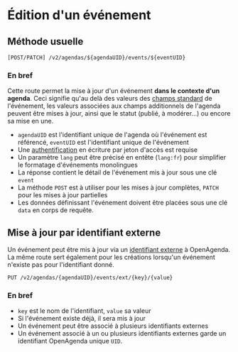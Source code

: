 # Édition d'un événement

## Méthode usuelle[​](#méthode-usuelle "Lien direct vers Méthode usuelle")

```
[POST/PATCH] /v2/agendas/${agendaUID}/events/${eventUID}
```

### En bref[​](#en-bref "Lien direct vers En bref")

Cette route permet la mise à jour d'un événement **dans le contexte d'un agenda**. Ceci signifie qu'au delà des valeurs des [champs standard](https://developers.openagenda.com/evenements/structure.md#champs-standards) de l'événement, les valeurs associées aux champs additionnels de l'agenda peuvent être mises à jour, ainsi que le statut (publié, à modérer...) ou encore sa mise en une.

* `agendaUID` est l'identifiant unique de l'agenda où l'événement est référencé, `eventUID` est l'identifiant unique de l'événement
* Une [authentification](https://developers.openagenda.com/authentification.md) en écriture par jeton d'accès est requise
* Un paramètre `lang` peut être précisé en entête (`lang:fr`) pour simplifier le formatage d'événements monolingues
* La réponse contient le détail de l'événement mis à jour sous une clé `event`
* La méthode `POST` est à utiliser pour les mises à jour complètes, `PATCH` pour les mises à jour partielles
* Les données définissant l'événement doivent être placées sous une clé `data` en corps de requête.

## Mise à jour par identifiant externe[​](#mise-à-jour-par-identifiant-externe "Lien direct vers Mise à jour par identifiant externe")

Un événement peut être mis à jour via un [identifiant externe](https://developers.openagenda.com/evenements/structure.md#identifiants-externes) à OpenAgenda. La même route sert également pour les créations lorsqu'un événement n'existe pas pour l'identifiant donné.

```
PUT /v2/agendas/{agendaUID}/events/ext/{key}/{value}
```

### En bref[​](#en-bref-1 "Lien direct vers En bref")

* `key` est le nom de l'identifiant, `value` sa valeur
* Si l'événement existe déjà, il sera mis à jour
* Un événement peut être associé à plusieurs identifiants externes
* Un événement associé à un ou plusieurs identifiants externes garde un identifiant OpenAgenda unique `UID`.
